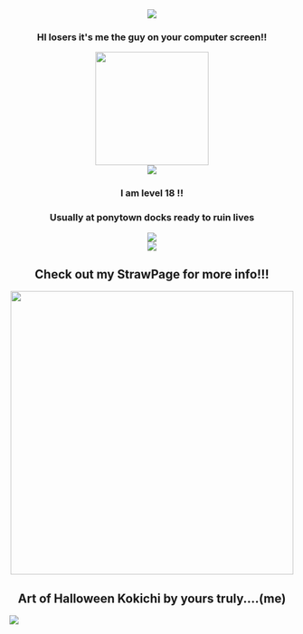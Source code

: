 
<div align="center">
  <img src="https://gifcity.carrd.co/assets/images/gallery54/418a5bc8.gif?v=e3c0bc0f"/>
</div>

<h3 align="center">HI losers it's me the guy on your computer screen!!</h3>

<div align="center">
  <img src="https://i.pinimg.com/736x/9b/ce/35/9bce354e38b63ce445f2a0a267c0c05d.jpg" height="200"/>
</div>

<div align="center">
 <img src="https://gifcity.carrd.co/assets/images/gallery45/abef9b35.gif?v=e3c0bc0f"/>
</div>

<h3 align="center">I am level 18 !!</h2>
<h3 align="center">Usually at ponytown docks ready to ruin lives</h3>

<div align="center">
 <img src="https://gifcity.carrd.co/assets/images/gallery81/a0064aa4.gif?v=e3c0bc0f"/>
</div>


<div align="center">
 <img src="https://gifcity.carrd.co/assets/images/gallery44/b3795190.gif?v=e3c0bc0f"/>
</div>

<h2 align="center">Check out my StrawPage for more info!!!</h2>

<div align="center">
  <img src="https://i.ibb.co/GQD0Fsn3/550830388-1325955332487623-3508591847755219109-n.png"  height="500" />
</div>

<h2 align="center">Art of Halloween Kokichi by yours truly....(me)</h2>

![](https://komarev.com/ghpvc/?username=MrPapbee&color=ADD8E6&label=STALKER+COUNT)
 
